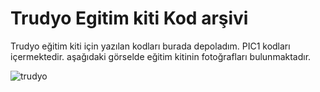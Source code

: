 # Trudyo Egitim kiti Kod arşivi
Trudyo eğitim kiti için yazılan kodları burada depoladım. PIC1 kodları içermektedir. aşağıdaki görselde eğitim kitinin fotoğrafları bulunmaktadır.

![trudyo](https://github.com/user-attachments/assets/ebcbc2d4-315e-421c-a64d-2c8fb8ecceb3)

